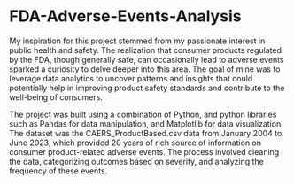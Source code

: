 # FDA-Adverse-Events-Analysis

My inspiration for this project stemmed from my passionate interest in public health and safety. The realization that consumer products regulated by the FDA, though generally safe, can occasionally lead to adverse events sparked a curiosity to delve deeper into this area. The goal of mine was to leverage data analytics to uncover patterns and insights that could potentially help in improving product safety standards and contribute to the well-being of consumers.

The project was built using a combination of Python, and python libraries such as Pandas for data manipulation, and Matplotlib for data visualization. The dataset was the CAERS_ProductBased.csv data from January 2004 to June 2023, which provided 20 years of  rich source of information on consumer product-related adverse events. The process involved cleaning the data, categorizing outcomes based on severity, and analyzing the frequency of these events. 
